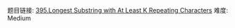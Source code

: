 题目链接: [395.Longest Substring with At Least K Repeating Characters][1]
难度: Medium

[1]: https://leetcode.com/problems/longest-substring-with-at-least-k-repeating-characters
